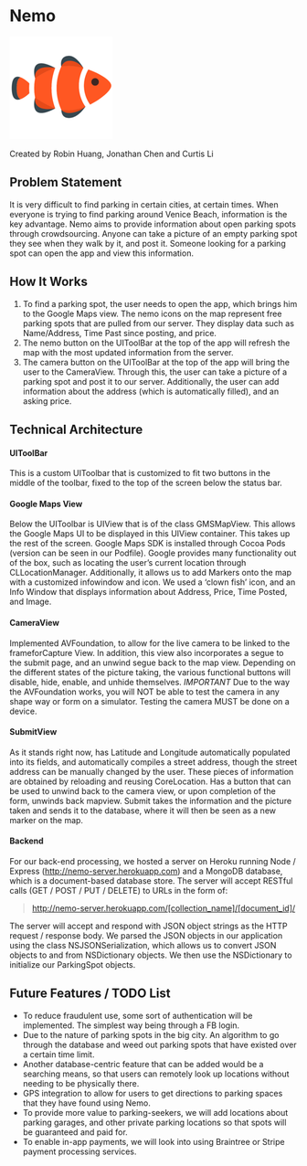 # Nemo

![nemo icon](Nemo-Master/Assets.xcassets/AppIcon.appiconset/Nemo_180_180.png)

Created by Robin Huang, Jonathan Chen and Curtis Li

## Problem Statement

It is very difficult to find parking in certain cities, at certain times. When everyone is trying to find parking around Venice Beach, information is the key advantage. Nemo aims to provide information about open parking spots through crowdsourcing. Anyone can take a picture of an empty parking spot they see when they walk by it, and post it. Someone looking for a parking spot can open the app and view this information.

## How It Works

1. To find a parking spot, the user needs to open the app, which brings him to the Google Maps view. The nemo icons on the map represent free parking spots that are pulled from our server. They display data such as Name/Address, Time Past since posting, and price.
2. The nemo button on the UIToolBar at the top of the app will refresh the map with the most updated information from the server.
3. The camera button on the UIToolBar at the top of the app will bring the user to the CameraView. Through this, the user can take a picture of a parking spot and post it to our server. Additionally, the user can add information about the address (which is automatically filled), and an asking price.

## Technical Architecture

#### UIToolBar
This is a custom UIToolbar that is customized to fit two buttons in the middle of the toolbar, fixed to the top of the screen below the status bar. 

#### Google Maps View
Below the UIToolbar is UIView that is of the class GMSMapView. This allows the Google Maps UI to be displayed in this UIView container. This takes up the rest of the screen. Google Maps SDK is installed through Cocoa Pods (version can be seen in our Podfile). Google provides many functionality out of the box, such as locating the user’s current location through CLLocationManager. Additionally, it allows us to add Markers onto the map with a customized infowindow and icon. We used a ‘clown fish’ icon, and an Info Window that displays information about Address, Price, Time Posted, and Image. 

#### CameraView
Implemented AVFoundation, to allow for the live camera to be linked to the frameforCapture View. In addition, this view also incorporates a segue to the submit page, and an unwind segue back to the map view. Depending on the different states of the picture taking, the various functional buttons will disable, hide, enable, and unhide themselves. *IMPORTANT* Due to the way the AVFoundation works, you will NOT be able to test the camera in any shape way or form on a simulator. Testing the camera MUST be done on a device. 

#### SubmitView
As it stands right now, has Latitude and Longitude automatically populated into its fields, and automatically compiles a street address, though the street address can be manually changed by the user. These pieces of information are obtained by reloading and reusing CoreLocation. Has a button that can be used to unwind back to the camera view, or upon completion of the form, unwinds back mapview. Submit takes the information and the picture taken and sends it to the database, where it will then be seen as a new marker on the map. 

#### Backend
For our back-end processing, we hosted a server on Heroku running Node / Express (http://nemo-server.herokuapp.com) and a MongoDB database, which is a document-based database store. The server will accept RESTful calls (GET / POST / PUT / DELETE) to URLs in the form of:

>http://nemo-server.herokuapp.com/[collection_name]/[document_id]/

The server will accept and respond with JSON object strings as the HTTP request / response body. We parsed the JSON objects in our application using the class NSJSONSerialization, which allows us to convert JSON objects to and from NSDictionary objects. We then use the NSDictionary to initialize our ParkingSpot objects.



## Future Features / TODO List

* To reduce fraudulent use, some sort of authentication will be implemented. The simplest way being through a FB login.
* Due to the nature of parking spots in the big city. An algorithm to go through the database and weed out parking spots that have existed over a certain time limit.
* Another database-centric feature that can be added would be a searching means, so that users can remotely look up locations without needing to be physically there.
* GPS integration to allow for users to get directions to parking spaces that they have found using Nemo.
* To provide more value to parking-seekers, we will add locations about parking garages, and other private parking locations so that spots will be guaranteed and paid for.
* To enable in-app payments, we will look into using Braintree or Stripe payment processing services.
